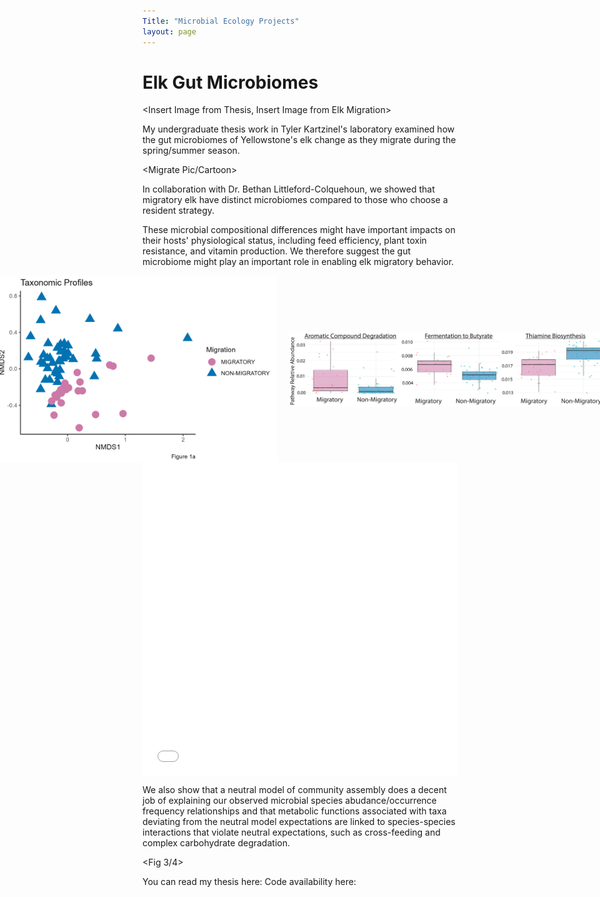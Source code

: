 ```yaml
---
Title: "Microbial Ecology Projects"
layout: page
---
```


# Elk Gut Microbiomes

<Insert Image from Thesis, Insert Image from Elk Migration>

My undergraduate thesis work in Tyler Kartzinel's laboratory <LINK> examined how the gut microbiomes of Yellowstone's elk change as they migrate during the spring/summer season.

<Migrate Pic/Cartoon>

In collaboration with Dr. Bethan Littleford-Colquehoun, we showed that migratory elk have distinct microbiomes compared to those who choose a resident strategy. 

These microbial compositional differences might have important impacts on their hosts' physiological status, including feed efficiency, plant toxin resistance, and vitamin production. We therefore suggest the gut microbiome might play an important role in enabling elk migratory behavior. 

<div style="display: flex; align-items: center; justify-content: center; gap: 20px; height: 300px;">
  <img src="/assets/fig1_NMDS.png" alt="Image 1" style="max-height: 100%; width: auto; flex-basis: 50%;">
  <img src="/assets/Fig 2 Adobe.png" alt="Image 2" style="max-height: 100%; width: auto; flex-basis: 50%;">
</div>

<div style="width: 100%; height: 500px;">
  <embed src="eli-cv.pdf" type="application/pdf" width="100%" height="100%">
</div>

We also show that a neutral model of community assembly does a decent job of explaining our observed microbial species abudance/occurrence frequency relationships and that metabolic functions associated with taxa deviating from the neutral model expectations are linked to species-species interactions that violate neutral expectations, such as cross-feeding and complex carbohydrate degradation. 

<Fig 3/4>

You can read my thesis here: 
Code availability here: 
